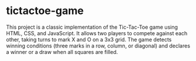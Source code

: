 # tictactoe-game
This project is a classic implementation of the Tic-Tac-Toe game using HTML, CSS, and JavaScript. It allows two players to compete against each other, taking turns to mark X and O on a 3x3 grid. The game detects winning conditions (three marks in a row, column, or diagonal) and declares a winner or a draw when all squares are filled.
